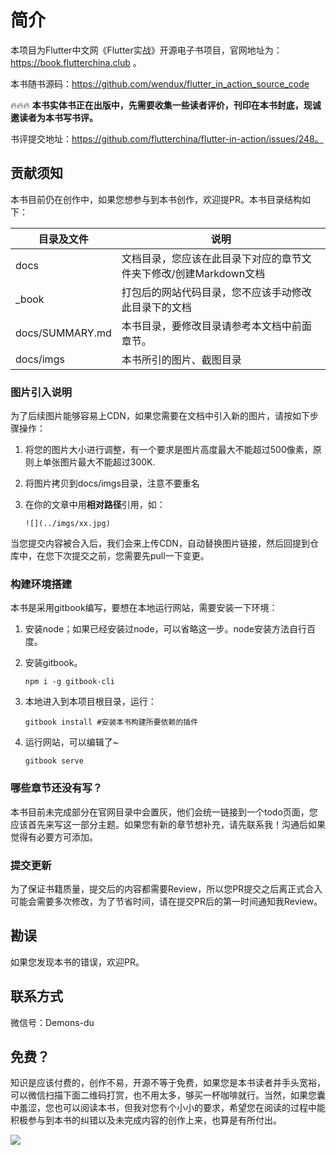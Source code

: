 # 简介

本项目为Flutter中文网《Flutter实战》开源电子书项目，官网地址为：https://book.flutterchina.club 。

本书随书源码：https://github.com/wendux/flutter_in_action_source_code

🔥🔥🔥 **本书实体书正在出版中，先需要收集一些读者评价，刊印在本书封底，现诚邀读者为本书写书评。**

书评提交地址：https://github.com/flutterchina/flutter-in-action/issues/248。




## 贡献须知

本书目前仍在创作中，如果您想参与到本书创作，欢迎提PR。本书目录结构如下：

| 目录及文件      | 说明                                                         |
| --------------- | ------------------------------------------------------------ |
| docs            | 文档目录，您应该在此目录下对应的章节文件夹下修改/创建Markdown文档 |
| _book           | 打包后的网站代码目录，您不应该手动修改此目录下的文档         |
| docs/SUMMARY.md | 本书目录，要修改目录请参考本文档中前面章节。                 |
| docs/imgs       | 本书所引的图片、截图目录                                     |

### 图片引入说明

为了后续图片能够容易上CDN，如果您需要在文档中引入新的图片，请按如下步骤操作：

1. 将您的图片大小进行调整，有一个要求是图片高度最大不能超过500像素，原则上单张图片最大不能超过300K.

2. 将图片拷贝到docs/imgs目录，注意不要重名

3. 在你的文章中用**相对路径**引用，如：

   ```
   ![](../imgs/xx.jpg)
   ```

当您提交内容被合入后，我们会来上传CDN，自动替换图片链接，然后回提到仓库中，在您下次提交之前，您需要先pull一下变更。

### 构建环境搭建

本书是采用gitbook编写，要想在本地运行网站，需要安装一下环境：

1. 安装node；如果已经安装过node，可以省略这一步。node安装方法自行百度。

2. 安装gitbook。

   ```shell
   npm i -g gitbook-cli
   ```

3. 本地进入到本项目根目录，运行：

   ```shell
   gitbook install #安装本书构建所要依赖的插件
   ```

4. 运行网站，可以编辑了~

   ```
   gitbook serve 
   ```

### 哪些章节还没有写？

本书目前未完成部分在官网目录中会置灰，他们会统一链接到一个todo页面，您应该首先来写这一部分主题。如果您有新的章节想补充，请先联系我！沟通后如果觉得有必要方可添加。

### 提交更新

为了保证书籍质量，提交后的内容都需要Review，所以您PR提交之后离正式合入可能会需要多次修改，为了节省时间，请在提交PR后的第一时间通知我Review。

## 勘误

如果您发现本书的错误，欢迎PR。

## 联系方式

微信号：Demons-du

## 免费？

知识是应该付费的，创作不易，开源不等于免费，如果您是本书读者并手头宽裕，可以微信扫描下面二维码打赏，也不用太多，够买一杯咖啡就行。当然，如果您囊中羞涩，您也可以阅读本书，但我对您有个小小的要求，希望您在阅读的过程中能积极参与到本书的纠错以及未完成内容的创作上来，也算是有所付出。

![](https://cdn.jsdelivr.net/gh/flutterchina/flutter-in-action@1.0.3/docs/imgs/pay.jpeg)

